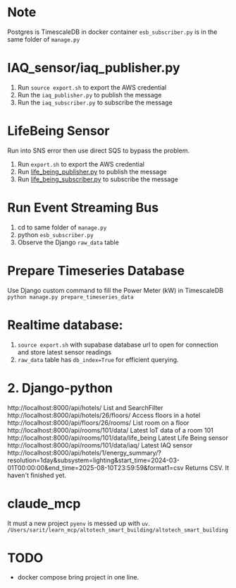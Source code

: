 # Note
Postgres is TimescaleDB in docker container
`esb_subscriber.py` is in the same folder of `manage.py`

# IAQ_sensor/iaq_publisher.py
1. Run `source export.sh` to export the AWS credential
2. Run the `iaq_publisher.py` to publish the message
3. Run the `iaq_subscriber.py` to subscribe the message

# LifeBeing Sensor
Run into SNS error then use direct SQS to bypass the problem.
1. Run `export.sh` to export the AWS credential
1. Run [life_being_publisher.py](LifeBeing_sensor/life_being_publisher.py) to publish the message
2. Run [life_being_subscriber.py](LifeBeing_sensor/life_being_subscriber.py) to subscribe the message

# Run Event Streaming Bus
1. cd to same folder of `manage.py`
2. python `esb_subscriber.py`
3. Observe the Django `raw_data` table

# Prepare Timeseries Database
Use Django custom command to fill the Power Meter (kW) in TimescaleDB
`python manage.py prepare_timeseries_data`

# Realtime database:
1. `source export.sh` with supabase database url to open for connection and store latest sensor readings
1. `raw_data` table has `db_index=True` for efficient querying.

# 2. Django-python
http://localhost:8000/api/hotels/ List and SearchFilter
http://localhost:8000/api/hotels/26/floors/ Access floors in a hotel
http://localhost:8000/api/floors/26/rooms/ List room on a floor
http://localhost:8000/api/rooms/101/data/ Latest IoT data of a room 101
http://localhost:8000/api/rooms/101/data/life_being  Latest Life Being sensor
http://localhost:8000/api/rooms/101/data/iaq/  Latest IAQ sensor
http://localhost:8000/api/hotels/1/energy_summary/?resolution=1day&subsystem=lighting&start_time=2024-03-01T00:00:00&end_time=2025-08-10T23:59:59&format1=csv  Returns CSV. It haven't finished yet.


# claude_mcp
It must a new project `pyenv` is messed up with `uv`.
`/Users/sarit/learn_mcp/altotech_smart_building/altotech_smart_building`

# TODO
- docker compose bring project in one line.

